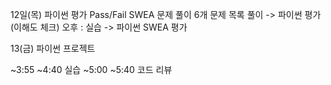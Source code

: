 12일(목)
파이썬 평가 Pass/Fail
SWEA 문제 풀이
6개 문제 목록 풀이 -> 파이썬 평가 (이해도 체크)
오후 : 실습 -> 파이썬 SWEA 평가

13(금)
파이썬 프로젝트

~3:55
~4:40 실습
~5:00
~5:40 코드 리뷰

